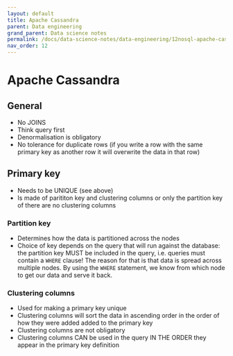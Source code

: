 ```yaml
---
layout: default
title: Apache Cassandra
parent: Data engineering
grand_parent: Data science notes
permalink: /docs/data-science-notes/data-engineering/12nosql-apache-cassandra/
nav_order: 12
---
```


# Apache Cassandra

## General

* No JOINS
* Think query first
* Denormalisation is obligatory
* No tolerance for duplicate rows (if you write a row with the same primary key as another row it will overwrite the data in that row)

## Primary key

* Needs to be UNIQUE (see above)
* Is made of parititon key and clustering columns or only the partition key of there are no clustering columns

### Partition key

* Determines how the data is partitioned across the nodes
* Choice of key depends on the query that will run against the database: the partition key MUST be included in the query, i.e. queries must contain a `WHERE` clause! The reason for that is that data is spread across multiple nodes. By using the `WHERE` statement, we know from which node to get our data and serve it back.

### Clustering columns

* Used for making a primary key unique
* Clustering columns will sort the data in ascending order in the order of how they were added added to the primary key
* Clustering columns are not obligatory
* Clustering columns CAN be used in the query IN THE ORDER they appear in the primary key definition
